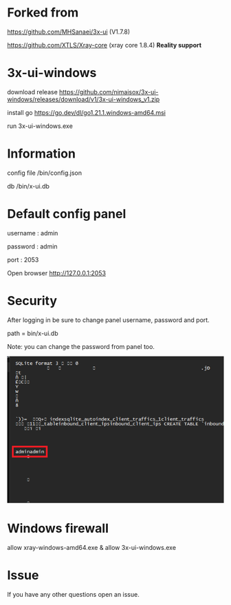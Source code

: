 
# Forked from
https://github.com/MHSanaei/3x-ui (V1.7.8)

https://github.com/XTLS/Xray-core (xray core 1.8.4) **Reality support**

# 3x-ui-windows
download release https://github.com/nimaisox/3x-ui-windows/releases/download/v1/3x-ui-windows_v1.zip

install go https://go.dev/dl/go1.21.1.windows-amd64.msi

run 3x-ui-windows.exe


# Information
config file /bin/config.json

db /bin/x-ui.db



# Default config panel

username : admin

password : admin

port : 2053

Open browser http://127.0.0.1:2053

# Security

After logging in be sure to change panel username, password and port.

path = bin/x-ui.db

Note: you can change the password from panel too.

![UPchange](https://github.com/nimaisox/3x-ui-windows/blob/main/media/UPchange.png?raw=true)

# Windows firewall
allow xray-windows-amd64.exe & allow 3x-ui-windows.exe

# Issue
If you have any other questions open an issue.
